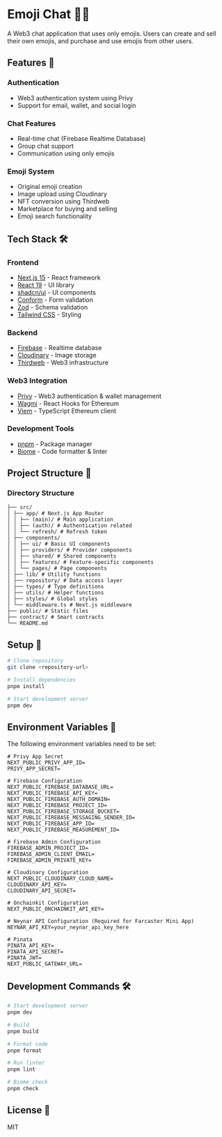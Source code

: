 # Emoji Chat 🎨💬

A Web3 chat application that uses only emojis. Users can create and sell their own emojis, and purchase and use emojis from other users.

## Features 🚀

### Authentication
- Web3 authentication system using Privy
- Support for email, wallet, and social login

### Chat Features
- Real-time chat (Firebase Realtime Database)
- Group chat support
- Communication using only emojis

### Emoji System
- Original emoji creation
- Image upload using Cloudinary
- NFT conversion using Thirdweb
- Marketplace for buying and selling
- Emoji search functionality

## Tech Stack 🛠

### Frontend
- [Next.js 15](https://nextjs.org/) - React framework
- [React 19](https://react.dev/) - UI library
- [shadcn/ui](https://ui.shadcn.com/) - UI components
- [Conform](https://conform.guide/) - Form validation
- [Zod](https://zod.dev/) - Schema validation
- [Tailwind CSS](https://tailwindcss.com/) - Styling

### Backend
- [Firebase](https://firebase.google.com/) - Realtime database
- [Cloudinary](https://cloudinary.com/) - Image storage
- [Thirdweb](https://thirdweb.com/) - Web3 infrastructure

### Web3 Integration
- [Privy](https://docs.privy.io/) - Web3 authentication & wallet management
- [Wagmi](https://wagmi.sh/) - React Hooks for Ethereum
- [Viem](https://viem.sh/) - TypeScript Ethereum client

### Development Tools
- [pnpm](https://pnpm.io/) - Package manager
- [Biome](https://biomejs.dev/) - Code formatter & linter

## Project Structure 📁

### Directory Structure
```
├── src/
│ ├── app/ # Next.js App Router
│ │ ├── (main)/ # Main application
│ │ ├── (auth)/ # Authentication related
│ │ └── refresh/ # Refresh token
│ ├── components/
│ │ ├── ui/ # Basic UI components
│ │ ├── providers/ # Provider components
│ │ ├── shared/ # Shared components
│ │ ├── features/ # Feature-specific components
│ │ └── pages/ # Page components
│ ├── lib/ # Utility functions
│ ├── repository/ # Data access layer
│ ├── types/ # Type definitions
│ ├── utils/ # Helper functions
│ ├── styles/ # Global styles
│ └── middleware.ts # Next.js middleware
├── public/ # Static files
├── contract/ # Smart contracts
└── README.md        
```

## Setup 🔧

```bash
# Clone repository
git clone <repository-url>

# Install dependencies
pnpm install

# Start development server
pnpm dev
```

## Environment Variables 🔐

The following environment variables need to be set:

```env
# Privy App Secret
NEXT_PUBLIC_PRIVY_APP_ID=
PRIVY_APP_SECRET=

# Firebase Configuration
NEXT_PUBLIC_FIREBASE_DATABASE_URL=
NEXT_PUBLIC_FIREBASE_API_KEY=
NEXT_PUBLIC_FIREBASE_AUTH_DOMAIN=
NEXT_PUBLIC_FIREBASE_PROJECT_ID=
NEXT_PUBLIC_FIREBASE_STORAGE_BUCKET=
NEXT_PUBLIC_FIREBASE_MESSAGING_SENDER_ID=
NEXT_PUBLIC_FIREBASE_APP_ID=
NEXT_PUBLIC_FIREBASE_MEASUREMENT_ID=

# Firebase Admin Configuration
FIREBASE_ADMIN_PROJECT_ID=
FIREBASE_ADMIN_CLIENT_EMAIL=
FIREBASE_ADMIN_PRIVATE_KEY=

# Cloudinary Configuration
NEXT_PUBLIC_CLOUDINARY_CLOUD_NAME=
CLOUDINARY_API_KEY=
CLOUDINARY_API_SECRET=

# Onchainkit Configuration
NEXT_PUBLIC_ONCHAINKIT_API_KEY=

# Neynar API Configuration (Required for Farcaster Mini App)
NEYNAR_API_KEY=your_neynar_api_key_here

# Pinata
PINATA_API_KEY=
PINATA_API_SECRET=
PINATA_JWT=
NEXT_PUBLIC_GATEWAY_URL=
```

## Development Commands 🛠

```bash
# Start development server
pnpm dev

# Build
pnpm build

# Format code
pnpm format

# Run linter
pnpm lint

# Biome check
pnpm check
```

## License 📄

MIT
